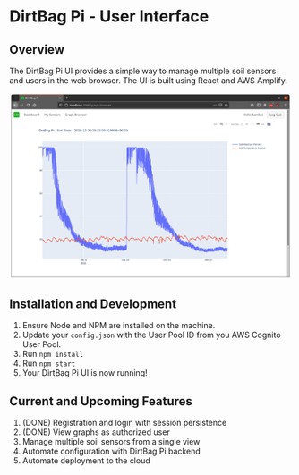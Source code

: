 # DirtBag Pi - User Interface

## Overview
The DirtBag Pi UI provides a simple way to manage multiple soil sensors and users in the web browser. The UI is built using React and AWS Amplify.

![Screenshot of DirtBag Pi Welcome Screen](img/graph_browser.png)

## Installation and Development
1. Ensure Node and NPM are installed on the machine.
2. Update your `config.json` with the User Pool ID from you AWS Cognito User Pool.
3. Run `npm install`
4. Run `npm start`
4. Your DirtBag Pi UI is now running!

## Current and Upcoming Features
1. (DONE) Registration and login with session persistence
2. (DONE) View graphs as authorized user
3. Manage multiple soil sensors from a single view
4. Automate configuration with DirtBag Pi backend
5. Automate deployment to the cloud
